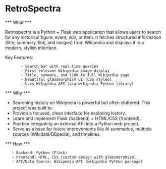 # RetroSpectra


*** What ***

Retrospectra is a Python + Flask web application that allows users to search for any historical figure, event, war, or item.
It fetches structured information (title, summary, link, and images) from Wikipedia and displays it in a modern, stylish interface.

Key Features:

           - Search bar with real-time queries
           - First relevant Wikipedia image display
           - Title, summary, and link to full Wikipedia page
           - Beautiful glassmorphism UI (CSS styled)
           - Uses Wikipedia API (via wikipedia Python library)


*** Why ***

- Searching history on Wikipedia is powerful but often cluttered. This project was built to:
- Provide a focused, clean interface for exploring history.
- Learn and implement Flask (backend) + HTML/CSS (frontend).
- Practice integrating an external API into a Python web project.
- Serve as a base for future improvements like AI summaries, multiple sources (Wikidata/DBpedia), and timelines.


*** How ***

       - Backend: Python (Flask)
       - Frontend: HTML, CSS (custom design with glassmorphism)
       - API/Data Source: Wikipedia API (wikipedia Python package)

